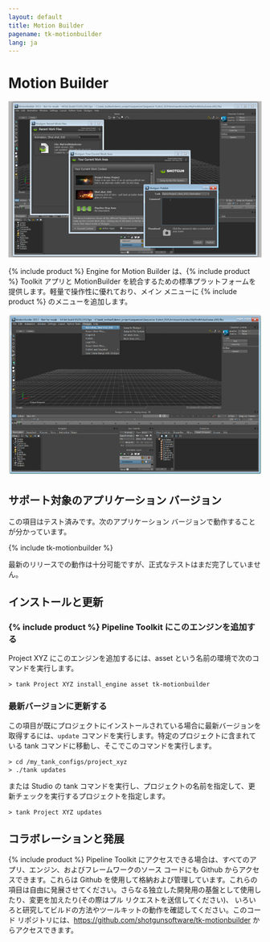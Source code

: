 ```yaml
---
layout: default
title: Motion Builder
pagename: tk-motionbuilder
lang: ja
---
```


# Motion Builder

![エンジン](../images/engines/sg_mobu_1.png)

{% include product %} Engine for Motion Builder は、{% include product %} Toolkit アプリと MotionBuilder を統合するための標準プラットフォームを提供します。軽量で操作性に優れており、メイン メニューに {% include product %} のメニューを追加します。

![エンジン](../images/engines/mobu.png)

## サポート対象のアプリケーション バージョン

この項目はテスト済みです。次のアプリケーション バージョンで動作することが分かっています。

{% include tk-motionbuilder %}

最新のリリースでの動作は十分可能ですが、正式なテストはまだ完了していません。

## インストールと更新

### {% include product %} Pipeline Toolkit にこのエンジンを追加する

Project XYZ にこのエンジンを追加するには、asset という名前の環境で次のコマンドを実行します。

```
> tank Project XYZ install_engine asset tk-motionbuilder
```

### 最新バージョンに更新する

この項目が既にプロジェクトにインストールされている場合に最新バージョンを取得するには、`update` コマンドを実行します。特定のプロジェクトに含まれている tank コマンドに移動し、そこでこのコマンドを実行します。

```
> cd /my_tank_configs/project_xyz
> ./tank updates
```

または Studio の tank コマンドを実行し、プロジェクトの名前を指定して、更新チェックを実行するプロジェクトを指定します。

```
> tank Project XYZ updates
```

## コラボレーションと発展

{% include product %} Pipeline Toolkit にアクセスできる場合は、すべてのアプリ、エンジン、およびフレームワークのソース コードにも Github からアクセスできます。これらは Github を使用して格納および管理しています。これらの項目は自由に発展させてください。さらなる独立した開発用の基盤として使用したり、変更を加えたり(その際はプル リクエストを送信してください)、 いろいろと研究してビルドの方法やツールキットの動作を確認してください。このコード リポジトリには、https://github.com/shotgunsoftware/tk-motionbuilder からアクセスできます。



